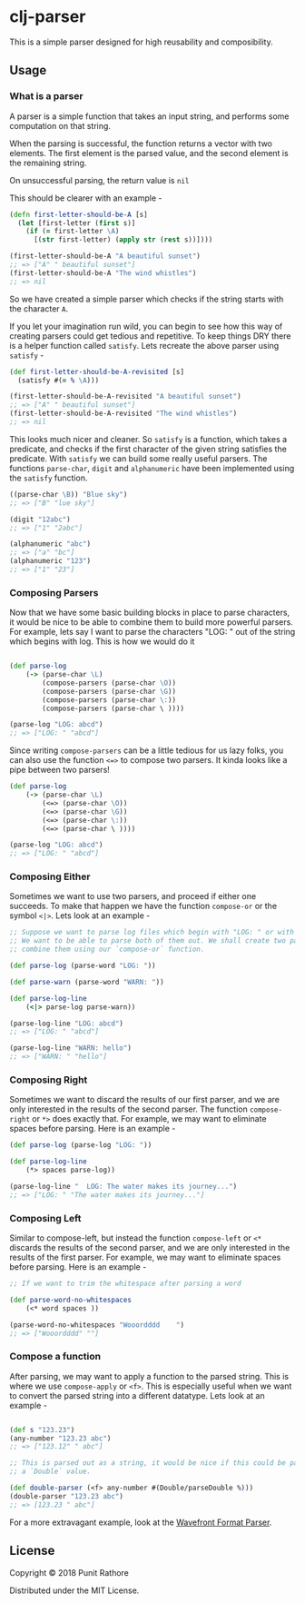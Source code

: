 # clj-parser

This is a simple parser designed for high reusability and composibility.

## Usage

### What is a parser

A parser is a simple function that takes an input string, and performs some computation on that string.

When the parsing is successful, the function returns a vector with two elements. The first element is the parsed value, and the second element is the remaining string.

On unsuccessful parsing, the return value is `nil`

This should be clearer with an example -

```clj
(defn first-letter-should-be-A [s]
  (let [first-letter (first s)]
    (if (= first-letter \A)
      [(str first-letter) (apply str (rest s))])))

(first-letter-should-be-A "A beautiful sunset")
;; => ["A" " beautiful sunset"]
(first-letter-should-be-A "The wind whistles")
;; => nil
```

So we have created a simple parser which checks if the string starts with the character `A`.

If you let your imagination run wild, you can begin to see how this way of creating parsers could get tedious and repetitive. To keep things DRY there is a helper function called `satisfy`. Lets recreate the above parser using `satisfy` -

```clj
(def first-letter-should-be-A-revisited [s]
  (satisfy #(= % \A)))

(first-letter-should-be-A-revisited "A beautiful sunset")
;; => ["A" " beautiful sunset"]
(first-letter-should-be-A-revisited "The wind whistles")
;; => nil
```

This looks much nicer and cleaner. So `satisfy` is a function, which takes a predicate, and checks if the first character of the given string satisfies the predicate. With `satisfy` we can build some really useful parsers. The functions `parse-char`, `digit` and `alphanumeric` have been implemented using the `satisfy` function.

```clj
((parse-char \B)) "Blue sky")
;; => ["B" "lue sky"]

(digit "12abc")
;; => ["1" "2abc"]

(alphanumeric "abc")
;; => ["a" "bc"]
(alphanumeric "123")
;; => ["1" "23"]
```

### Composing Parsers

Now that we have some basic building blocks in place to parse characters, it would be nice to be able to combine them to build more powerful parsers. For example, lets say I want to parse the characters "LOG: " out of the string which begins with log. This is how we would do it

```clj

(def parse-log
    (-> (parse-char \L)
        (compose-parsers (parse-char \O))
        (compose-parsers (parse-char \G))
        (compose-parsers (parse-char \:))
        (compose-parsers (parse-char \ ))))

(parse-log "LOG: abcd")
;; => ["LOG: " "abcd"]
```
Since writing `compose-parsers` can be a little tedious for us lazy folks, you can also use the function `<=>` to compose two parsers. It kinda looks like a pipe between two parsers!

```clj
(def parse-log
    (-> (parse-char \L)
        (<=> (parse-char \O))
        (<=> (parse-char \G))
        (<=> (parse-char \:))
        (<=> (parse-char \ ))))

(parse-log "LOG: abcd")
;; => ["LOG: " "abcd"]
```

### Composing Either

Sometimes we want to use two parsers, and proceed if either one succeeds. To make that happen we have the function `compose-or` or the symbol `<|>`. Lets look at an example -

```clj
;; Suppose we want to parse log files which begin with "LOG: " or with "WARN: ".
;; We want to be able to parse both of them out. We shall create two parsers and
;; combine them using our `compose-or` function.

(def parse-log (parse-word "LOG: "))

(def parse-warn (parse-word "WARN: "))

(def parse-log-line
    (<|> parse-log parse-warn))

(parse-log-line "LOG: abcd")
;; => ["LOG: " "abcd"]

(parse-log-line "WARN: hello")
;; => ["WARN: " "hello"]
```

### Composing Right

Sometimes we want to discard the results of our first parser, and we are only interested in the results of the second parser. The function `compose-right` or `*>` does exactly that. For example, we may want to eliminate spaces before parsing. Here is an example -

```clj
(def parse-log (parse-log "LOG: "))

(def parse-log-line
    (*> spaces parse-log))

(parse-log-line "  LOG: The water makes its journey...")
;; => ["LOG: " "The water makes its journey..."]
```

### Composing Left

Similar to compose-left, but instead the function `compose-left` or `<*` discards the results of the second parser, and we are only interested in the results of the first parser. For example, we may want to eliminate spaces before parsing. Here is an example -

```clj
;; If we want to trim the whitespace after parsing a word

(def parse-word-no-whitespaces
    (<* word spaces ))

(parse-word-no-whitespaces "Wooordddd    ")
;; => ["Wooordddd" ""]
```

### Compose a function

After parsing, we may want to apply a function to the parsed string. This is where we use `compose-apply` or `<f>`. This is especially useful when we want to convert the parsed string into a different datatype. Lets look at an example -

```clj

(def s "123.23")
(any-number "123.23 abc")
;; => ["123.12" " abc"]

;; This is parsed out as a string, it would be nice if this could be parsed as
;; a `Double` value.

(def double-parser (<f> any-number #(Double/parseDouble %)))
(double-parser "123.23 abc")
;; => [123.23 " abc"]
```

For a more extravagant example, look at the [Wavefront Format Parser](./examples/wavefront_parser.clj).

## License

Copyright © 2018 Punit Rathore

Distributed under the MIT License.
